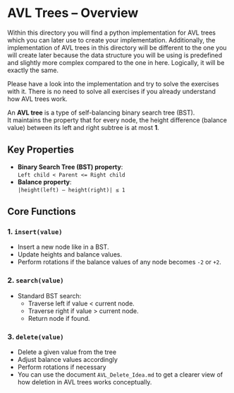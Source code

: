 # AVL Trees – Overview

Within this directory you will find a python implementation for AVL trees which you can later use to create your implementation. Additionally, the implementation of AVL trees in this directory will be different to the one you will create later because the data structure you will be using is predefined and slightly more complex compared to the one in here. Logically, it will be exactly the same.

Please have a look into the implementation and try to solve the exercises with it. There is no need to solve all exercises if you already understand how AVL trees work.

An **AVL tree** is a type of self-balancing binary search tree (BST).  
It maintains the property that for every node, the height difference (balance value) between its left and right subtree is at most **1**.

## Key Properties
- **Binary Search Tree (BST) property**:  
    `Left child < Parent <= Right child`
- **Balance property**:  
    `|height(left) – height(right)| ≤ 1`

## Core Functions

### 1. `insert(value)`
- Insert a new node like in a BST.
- Update heights and balance values.
- Perform rotations if the balance values of any node becomes `-2` or `+2`.

### 2. `search(value)`
- Standard BST search:
    - Traverse left if value < current node.
    - Traverse right if value > current node.
    - Return node if found.

### 3. `delete(value)`
- Delete a given value from the tree
- Adjust balance values accordingly
- Perform rotations if necessary
- You can use the document `AVL_Delete_Idea.md` to get a clearer view of how deletion in AVL trees works conceptually.
